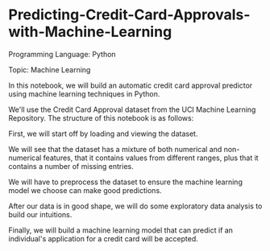 # Predicting-Credit-Card-Approvals-with-Machine-Learning

Programming Language: Python

Topic: Machine Learning

In this notebook, we will build an automatic credit card approval predictor using machine learning techniques in Python.

We'll use the Credit Card Approval dataset from the UCI Machine Learning Repository. The structure of this notebook is as follows:

First, we will start off by loading and viewing the dataset.

We will see that the dataset has a mixture of both numerical and non-numerical features, that it contains values from different ranges, plus that it contains a number of missing entries.

We will have to preprocess the dataset to ensure the machine learning model we choose can make good predictions.

After our data is in good shape, we will do some exploratory data analysis to build our intuitions.

Finally, we will build a machine learning model that can predict if an individual's application for a credit card will be accepted.
